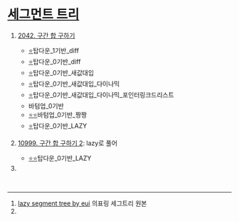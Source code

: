# [세그먼트 트리](https://github.com/Jinsun-Lee/Algorithm-template/discussions/64)
1. [2042. 구간 합 구하기](https://www.acmicpc.net/problem/2042)
    - [⭐](https://github.com/Jinsun-Lee/Algorithm-template/blob/master/Z26_segmentTree/1_2042_%ED%83%91%EB%8B%A4%EC%9A%B4_1%EA%B8%B0%EB%B0%98_diff.cpp)탑다운_1기반_diff  
    - [⭐](https://github.com/Jinsun-Lee/Algorithm-template/blob/master/Z26_segmentTree/2_2042_%ED%83%91%EB%8B%A4%EC%9A%B4_0%EA%B8%B0%EB%B0%98_diff.cpp)탑다운_0기반_diff
    - [⭐](https://github.com/Jinsun-Lee/Algorithm-template/blob/master/Z26_segmentTree/3_2042_%ED%83%91%EB%8B%A4%EC%9A%B4_0%EA%B8%B0%EB%B0%98_%EC%83%88%EA%B0%92%EB%8C%80%EC%9E%85.cpp)탑다운_0기반_새값대입
    - [⭐](https://github.com/Jinsun-Lee/Algorithm-template/blob/master/Z26_segmentTree/4_2042_%ED%83%91%EB%8B%A4%EC%9A%B4_0%EA%B8%B0%EB%B0%98_%EC%83%88%EA%B0%92%EB%8C%80%EC%9E%85_%EB%8B%A4%EC%9D%B4%EB%82%98%EB%AF%B9.cpp)탑다운_0기반_새값대입_다이나믹
    - [⭐](https://github.com/Jinsun-Lee/Algorithm-template/blob/master/Z26_segmentTree/5_2042_%ED%83%91%EB%8B%A4%EC%9A%B4_0%EA%B8%B0%EB%B0%98_%EC%83%88%EA%B0%92%EB%8C%80%EC%9E%85_%EB%8B%A4%EC%9D%B4%EB%82%98%EB%AF%B9_%ED%8F%AC%EC%9D%B8%ED%84%B0%EB%A7%81%ED%81%AC%EB%93%9C%EB%A6%AC%EC%8A%A4%ED%8A%B8.cpp)탑다운_0기반_새값대입_다이나믹_포인터링크드리스트
    - [](https://github.com/Jinsun-Lee/Algorithm-template/blob/master/Z26_segmentTree/6_2042_%EB%B0%94%ED%85%80%EC%97%85_0%EA%B8%B0%EB%B0%98.cpp)바텀업_0기반
    - [⭐⭐](https://github.com/Jinsun-Lee/Algorithm-template/blob/master/Z26_segmentTree/7_2042_%EB%B0%94%ED%85%80%EC%97%85_0%EA%B8%B0%EB%B0%98_%EA%B0%84%EB%8B%A8.cpp)바텀업_0기반_짱짱
    - [⭐](https://github.com/Jinsun-Lee/Algorithm-template/blob/master/Z26_segmentTree/8_2042_%ED%83%91%EB%8B%A4%EC%9A%B4_0%EA%B8%B0%EB%B0%98_LAZY.cpp)탑다운_0기반_LAZY


2. [10999. 구간 합 구하기 2](https://www.acmicpc.net/problem/10999): lazy로 풀어
    - [⭐⭐](https://github.com/Jinsun-Lee/Algorithm-template/blob/master/Z26_segmentTree/9_10999_%ED%83%91%EB%8B%A4%EC%9A%B4_0%EA%B8%B0%EB%B0%98_LAZY.cpp)탑다운_0기반_LAZY

3. 





<br>

---
 
1. [lazy segment tree by eui](https://github.com/Jinsun-Lee/private_algorithm/blob/master/xxx/segmentTree_lazy.cpp) 의표링 세그트리 원본
2. 
